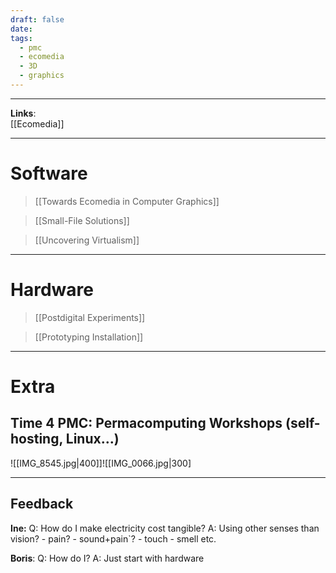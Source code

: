 ```yaml
---
draft: false
date: 
tags:
  - pmc
  - ecomedia
  - 3D
  - graphics
---
```

___

**Links**:<br>[[Ecomedia]]<br>
___
# Software

>[[Towards Ecomedia in Computer Graphics]]

>[[Small-File Solutions]]

>[[Uncovering Virtualism]]
___
# Hardware

>[[Postdigital Experiments]]

>[[Prototyping Installation]]




___
# Extra
## Time 4 PMC: Permacomputing Workshops (self-hosting, Linux...)

![[IMG_8545.jpg|400]]![[IMG_0066.jpg|300]

___
## Feedback 

**Ine:**
Q: How do I make electricity cost tangible?
A: Using other senses than vision?
	- pain?
	- sound+pain`?
	- touch
	- smell etc.

**Boris**:
Q: How do I?
A: Just start with hardware


